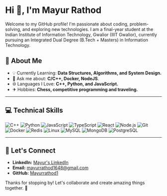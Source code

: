 # Hi 👋, I'm Mayur Rathod

Welcome to my GitHub profile! I'm passionate about coding, problem-solving, and exploring new technologies. I am a final-year student at the Indian Institute of Information Technology, Gwalior (IIIT Gwalior), currently pursuing an Integrated Dual Degree (B.Tech + Masters) in Information Technology.

## 🔗 About Me

- 💡 Currently Learning: **Data Structures, Algorithms, and System Design.**
- 💬 Ask me about: **C/C++, Docker, NodeJS**.
- 🌐 Languages I Love: **C++, Python, and JavaScript.**
- ✈ Hobbies: **Chess, competitive programming and traveling.**

---


## 💻 Technical Skills

<p>
  <!-- C++ -->
  <img src="https://img.shields.io/badge/C++-00599C?style=for-the-badge&logo=c%2B%2B&logoColor=white" alt="C++" />
  
  <!-- Python -->
  <img src="https://img.shields.io/badge/Python-3776AB?style=for-the-badge&logo=python&logoColor=white" alt="Python" />
  
  <!-- JavaScript -->
  <img src="https://img.shields.io/badge/JavaScript-F7DF1E?style=for-the-badge&logo=javascript&logoColor=black" alt="JavaScript" />
  
  <!-- TypeScript -->
  <img src="https://img.shields.io/badge/TypeScript-007ACC?style=for-the-badge&logo=typescript&logoColor=white" alt="TypeScript" />
  
  <!-- React -->
  <img src="https://img.shields.io/badge/React-20232A?style=for-the-badge&logo=react&logoColor=61DAFB" alt="React" />
  
  <!-- NodeJS -->
  <img src="https://img.shields.io/badge/Node.js-339933?style=for-the-badge&logo=nodedotjs&logoColor=white" alt="Node.js" />
  
  <!-- Git -->
  <img src="https://img.shields.io/badge/Git-F05032?style=for-the-badge&logo=git&logoColor=white" alt="Git" />
  
  <!-- Docker -->
  <img src="https://img.shields.io/badge/Docker-2496ED?style=for-the-badge&logo=docker&logoColor=white" alt="Docker" />
  
  <!-- Redis -->
  <img src="https://img.shields.io/badge/Redis-DC382D?style=for-the-badge&logo=redis&logoColor=white" alt="Redis" />
  
  <!-- Linux -->
  <img src="https://img.shields.io/badge/Linux-FCC624?style=for-the-badge&logo=linux&logoColor=black" alt="Linux" />
  
  <!-- MySQL -->
  <img src="https://img.shields.io/badge/MySQL-4479A1?style=for-the-badge&logo=mysql&logoColor=white" alt="MySQL" />
  
  <!-- MongoDB -->
  <img src="https://img.shields.io/badge/MongoDB-47A248?style=for-the-badge&logo=mongodb&logoColor=white" alt="MongoDB" />
  
  <!-- PostgreSQL -->
  <img src="https://img.shields.io/badge/Postgres-336791?style=for-the-badge&logo=postgresql&logoColor=white" alt="PostgreSQL" />
</p>


---


## 💌 Let's Connect

- **LinkedIn:** [Mayur's LinkedIn](https://www.linkedin.com/in/mayur-rathod-b9a32620b/)
- **Email:** [mayurrathod1648@gmail.com](mailto:mayurrathod1648@gmail.com)  
- **GitHub:** [Mayurrathod1](https://github.com/Mayurrathod1) 

Thanks for stopping by! Let's collaborate and create amazing things together. 🚀
